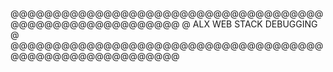 @@@@@@@@@@@@@@@@@@@@@@@@@@@@@@@@@@@@@@@@@@@@@@@@@@@@@@@@@
@     ALX WEB STACK DEBUGGING                           @
@@@@@@@@@@@@@@@@@@@@@@@@@@@@@@@@@@@@@@@@@@@@@@@@@@@@@@@@@
